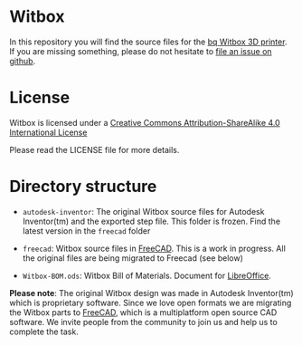 Witbox
======

In this repository you will find the source files for the [bq Witbox 3D printer](http://www.bq.com/es/productos/witbox.html). If you are missing something, please do not hesitate to [file an issue on github](https://github.com/bq/witbox/issues).

# License 

Witbox is licensed under a [Creative Commons Attribution-ShareAlike 4.0 International License](http://creativecommons.org/licenses/by-sa/4.0/)

Please read the LICENSE file for more details.

Directory structure
===================

 * `autodesk-inventor`: The original Witbox source files for Autodesk Inventor(tm) and the exported step file. This folder is frozen. Find the latest version in the `freecad` folder

 * `freecad`: Witbox source files in [FreeCAD](http://www.freecadweb.org/). This is a work in progress. All the original files are being migrated to Freecad (see below)

 * `Witbox-BOM.ods`: Witbox Bill of Materials. Document for [LibreOffice](https://www.libreoffice.org/).

**Please note**: The original Witbox design was made in Autodesk Inventor(tm) which is proprietary software. Since we love open formats we are migrating the Witbox parts to [FreeCAD](http://www.freecadweb.org/), which is a multiplatform open source CAD software. We invite people from the community to join us and help us to complete the task.
